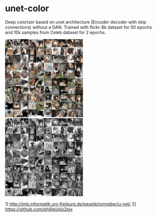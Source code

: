 # unet-color
Deep colorizer based on unet architecture (Encoder decoder with skip connections) without a GAN. 
Trained with flickr-8k dataset for 50 epochs and 10k samples from Celeb dataset for 2 epochs. 

<img src="https://raw.githubusercontent.com/4g/unet-color/master/colored_3.png" height="256"> <img src="https://raw.githubusercontent.com/4g/unet-color/master/grayscale_3.png" height="256">

1] http://lmb.informatik.uni-freiburg.de/people/ronneber/u-net/
2] https://github.com/phillipi/pix2pix
